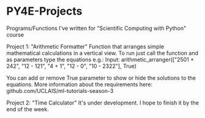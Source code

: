 # PY4E-Projects
Programs/Functions I've written for "Scientific Computing with Python" course

Project 1: "Arithmetic Formatter"
  Function that arranges simple mathematical calculations in a vertical view. To run just call the function and as parameters type the equations e.g.:
  Input:
    arithmetic_arranger(["2501 + 242", "12 - 121", "4 + 1", "12 - 0", "10 - 2322"], True)
       
  You can add or remove True parameter to show or hide the solutions to the equations.
  More information about the requirements here: github.com/UCLAIS/ml-tutorials-season-3
  
Project 2: "Time Calculator"
  It's under development. I hope to finish it by the end of the week.
